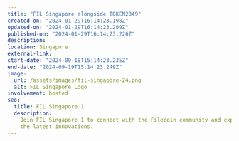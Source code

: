 ```yaml
---
title: "FIL Singapore alongside TOKEN2049"
created-on: "2024-01-29T16:14:23.198Z"
updated-on: "2024-01-29T16:14:23.209Z"
published-on: "2024-01-29T16:14:23.226Z"
description:
location: Singapore
external-link:
start-date: "2024-09-18T15:14:23.235Z"
end-date: "2024-09-19T15:14:23.249Z"
image:
  url: /assets/images/fil-singapore-24.png
  alt: FIL Singapore Logo
involvement: hosted
seo:
  title: FIL Singapore 1
  description:
    Join FIL Singapore 1 to connect with the Filecoin community and explore
    the latest innovations.
---
```

